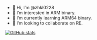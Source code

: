 - 👋 Hi, I’m @zhkl0228
- 👀 I’m interested in ARM binary.
- 🌱 I’m currently learning ARM64 binary.
- 💞️ I’m looking to collaborate on RE.

[![GitHub stats](https://github-readme-stats.vercel.app/api?username=zhkl0228&show_icons=true&count_private=true&hide=commits,contribs)](https://github.com/anuraghazra/github-readme-stats)
